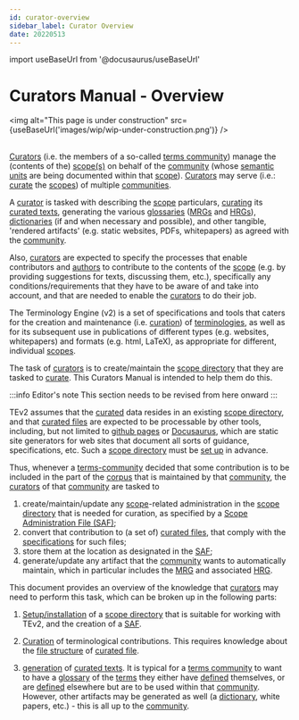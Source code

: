 ```yaml
---
id: curator-overview
sidebar_label: Curator Overview
date: 20220513
---
```


import useBaseUrl from '@docusaurus/useBaseUrl'

# Curators Manual - Overview

<img
  alt="This page is under construction"
  src={useBaseUrl('images/wip/wip-under-construction.png')}
/><br/><br/>

[Curators](@) (i.e. the members of a so-called [terms community](@)) manage the (contents of the) [scope(s)](@) on behalf of the [community](@) (whose [semantic units](@) are being documented within that [scope](@)). [Curators](@) may serve (i.e.: [curate](@) the [scopes](@)) of multiple [communities](@).

A [curator](@) is tasked with describing the [scope](@) particulars, [curating](@) its [curated texts](@), generating the various [glossaries](@) ([MRGs](@) and [HRGs](@)), [dictionaries](@) (if and when necessary and possible), and other tangible, 'rendered artifacts' (e.g. static websites, PDFs, whitepapers) as agreed with the [community](@).

Also, [curators](@) are expected to specify the processes that enable contributors and [authors](@) to contribute to the contents of the [scope](@) (e.g. by providing suggestions for texts, discussing them, etc.), specifically any conditions/requirements that they have to be aware of and take into account, and that are needed to enable the [curators](@) to do their job.

The Terminology Engine (v2) is a set of specifications and tools that caters for the creation and maintenance (i.e. [curation](@)) of [terminologies](@), as well as for its subsequent use in publications of different types (e.g. websites, whitepapers) and formats (e.g. html, LaTeX), as appropriate for different, individual [scopes](@).

The task of [curators](@) is to create/maintain the [scope directory](@) that they are tasked to [curate](@). This Curators Manual is intended to help them do this.

:::info Editor's note
This section needs to be revised from here onward
:::

TEv2 assumes that the [curated](@) data resides in an existing [scope directory](@), and that [curated files](@) are expected to be processable by other tools, including, but not limited to [github pages](https://pages.github.com/) or [Docusaurus](https://docusaurus.io/docs/docs-introduction), which are static site generators for web sites that document all sorts of guidance, specifications, etc. Such a [scope directory](@) must be [set up](/docs/manuals/curator/tev2-installation) in advance.

Thus, whenever a [terms-community](@) decided that some contribution is to be included in the part of the [corpus](@) that is maintained by that [community](terms-community@), the [curators](@) of that [community](terms-community@) are tasked to

1. create/maintain/update any [scope](@)-related administration in the [scope directory](@) that is needed for curation, as specified by a [Scope Administration File (SAF)](docs/specs/files/saf);
2. convert that contribution to (a set of) [curated files](@), that comply with the [specifications](/docs/specs/files/curated-text-file) for such files;
3. store them at the location as designated in the [SAF](docs/specs/files/saf);
4. generate/update any artifact that the [community](terms-community@) wants to automatically maintain, which in particular includes the [MRG](@) and associated [HRG](@).

This document provides an overview of the knowledge that [curators](@) may need to perform this task, which can be broken up in the following parts:

1. [Setup/installation](/docs/manuals/curator/tev2-installation) of a [scope directory](@) that is suitable for working with TEv2, and the creation of a [SAF](docs/specs/files/saf).

2. [Curation](@) of terminological contributions. This requires knowledge about the [file structure](/docs/specs/files/curated-text-file) of [curated file](@).

3. [generation](toolbox@) of [curated texts](@). It is typical for a [terms community](@) to want to have a [glossary](@) of the [terms](@) they either have [defined](@) themselves, or are [defined](@) elsewhere but are to be used within that [community](@). However, other artifacts may be generated as well (a [dictionary](@), white papers, etc.) - this is all up to the [community](@).
